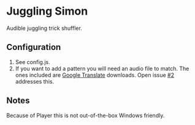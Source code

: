 Juggling Simon
==============

Audible juggling trick shuffler.


Configuration
-------------

1. See config.js.
2. If you want to add a pattern you will need an audio file to match. 
   The ones included are [Google Translate](https://translate.google.com/) downloads.
   Open issue [#2](https://github.com/vivkam/juggling-simon/issues/2) addresses this.

Notes
-----

Because of Player this is not out-of-the-box Windows friendly.
